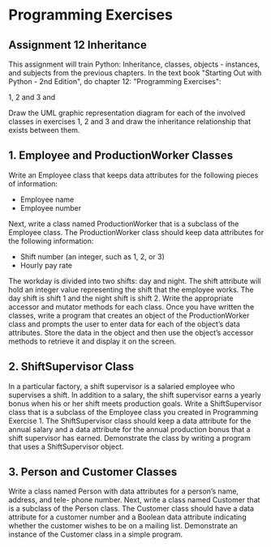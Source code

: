 # Programming Exercises #
## Assignment 12 Inheritance ##

This assignment will train Python: Inheritance, classes, objects - instances,
and subjects from the previous chapters. In the text book
"Starting Out with Python - 2nd Edition", do chapter 12: "Programming
Exercises":

  1, 2 and 3 and

Draw the UML graphic representation diagram for each of the involved classes
in exercises 1, 2 and 3 and draw the inheritance relationship that exists
between them.

## 1. Employee and ProductionWorker Classes ##

Write an Employee class that keeps data attributes for the following pieces of
information:

 * Employee name
 * Employee number

Next, write a class named ProductionWorker that is a subclass of the Employee
class. The ProductionWorker class should keep data attributes for the following
information:

 * Shift number (an integer, such as 1, 2, or 3)
 * Hourly pay rate
 
The workday is divided into two shifts: day and night. The shift attribute will
hold an integer value representing the shift that the employee works. The day
shift is shift 1 and the night shift is shift 2. Write the appropriate accessor
and mutator methods for each class. Once you have written the classes, write a
program that creates an object of the ProductionWorker class and prompts the
user to enter data for each of the object’s data attributes. Store the data in
the object and then use the object’s accessor methods to retrieve it and display
it on the screen.

## 2. ShiftSupervisor Class ##

In a particular factory, a shift supervisor is a salaried employee who
supervises a shift. In addition to a salary, the shift supervisor earns a yearly
bonus when his or her shift meets production goals. Write a ShiftSupervisor
class that is a subclass of the Employee class you created in Programming
Exercise 1. The ShiftSupervisor class should keep a data attribute for the
annual salary and a data attribute for the annual production bonus that a shift
supervisor has earned. Demonstrate the class by writing a program that uses a
ShiftSupervisor object.

## 3. Person and Customer Classes ##
Write a class named Person with data attributes for a person’s name, address, and tele-
phone number. Next, write a class named Customer that is a subclass of the Person class.
The Customer class should have a data attribute for a customer number and a Boolean data
attribute indicating whether the customer wishes to be on a mailing list. Demonstrate an
instance of the Customer class in a simple program.
